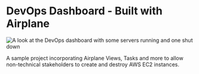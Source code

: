 # DevOps Dashboard - Built with Airplane

![A look at the DevOps dashboard with some servers running and one shut down](https://i.imgur.com/dsgTA7I.png)

A sample project incorporating Airplane Views, Tasks and more to allow non-technical stakeholders to create and destroy AWS EC2 instances.